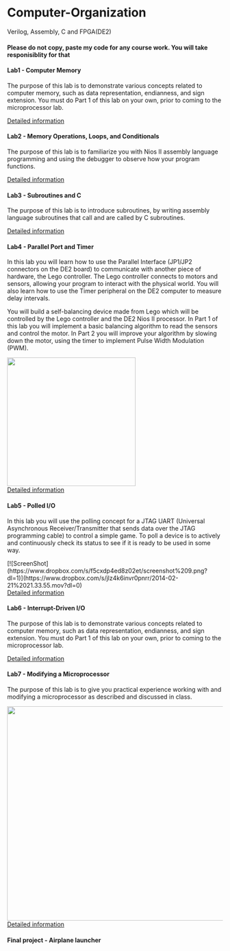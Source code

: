 # Computer-Organization
Verilog, Assembly, C and FPGA(DE2)
<h4>Please do not copy, paste my code for any course work. You will take responisiblity for that</h4>
<h4>Lab1 - Computer Memory </h4>
<p>The purpose of this lab is to demonstrate various concepts related to computer memory, such as data representation, endianness, and sign extension. You must do Part 1 of this lab on your own, prior to coming to the microprocessor lab.</p>
<a href="http://www.eecg.utoronto.ca/~henry/ece243/labs/1/">Detailed information</a>
<br>
<h4>Lab2 - Memory Operations, Loops, and Conditionals </h4>
<p>The purpose of this lab is to familiarize you with Nios II assembly language programming and using the debugger to observe how your program functions.</p>
<a href="http://www.eecg.utoronto.ca/~henry/ece243/labs/2/assembly_basics.html">Detailed information</a>
<br>
<h4>Lab3 - Subroutines and C</h4>
<p>The purpose of this lab is to introduce subroutines, by writing assembly language subroutines that call and are called by C subroutines.</p>
<a href="http://www.eecg.utoronto.ca/~henry/ece243/labs/3/subroutines.html">Detailed information</a>
<br>
<h4>Lab4 - Parallel Port and Timer</h4>
<p>In this lab you will learn how to use the Parallel Interface (JP1/JP2 connectors on the DE2 board) to communicate with another piece of hardware, the Lego controller. The Lego controller connects to motors and sensors, allowing your program to interact with the physical world. You will also learn how to use the Timer peripheral on the DE2 computer to measure delay intervals.</p>
<p>
You will build a self-balancing device made from Lego which will be controlled by the Lego controller and the DE2 Nios II processor. In Part 1 of this lab you will implement a basic balancing algorithm to read the sensors and control the motor. In Part 2 you will improve your algorithm by slowing down the motor, using the timer to implement Pulse Width Modulation (PWM).
</p>
<img src="https://www.dropbox.com/s/vvg2gfnouqlz13l/2014-02-11%2010.11.05.jpg?dl=1" height="300" width="300">
<br>
<a href="http://www.eecg.utoronto.ca/~henry/ece243/labs/4/lego.html">Detailed information</a>
<br>
<h4>Lab5 - Polled I/O</h4>
<p>In this lab you will use the polling concept for a JTAG UART (Universal Asynchronous Receiver/Transmitter that sends data over the JTAG programming cable) to control a simple game. To poll a device is to actively and continuously check its status to see if it is ready to be used in some way.</p>
[![ScreenShot](https://www.dropbox.com/s/f5cxdp4ed8z02et/screenshot%209.png?dl=1)](https://www.dropbox.com/s/jlz4k6invr0pnrr/2014-02-21%2021.33.55.mov?dl=0)
<br>
<a href="http://www.eecg.utoronto.ca/~henry/ece243/labs/5/polling.html">Detailed information</a>
<br>
<h4>Lab6 - Interrupt-Driven I/O </h4>
<p>The purpose of this lab is to demonstrate various concepts related to computer memory, such as data representation, endianness, and sign extension. You must do Part 1 of this lab on your own, prior to coming to the microprocessor lab.</p>
<a href="http://www.eecg.utoronto.ca/~henry/ece243/labs/6/interrupt.html">Detailed information</a>
<br>
<h4>Lab7 - Modifying a Microprocessor</h4>
<p>The purpose of this lab is to give you practical experience working with and modifying a microprocessor as described and discussed in class.</p>
<img src="https://www.dropbox.com/s/4xth15zfhdn1w6t/screenshot%208.png?dl=1" height="500" width="800"/>
<br>
<a href="http://www.eecg.utoronto.ca/~henry/ece243/labs/7/microprocessor.html">Detailed information</a>
<br>

<h4>Final project - Airplane launcher</h4>
</body>
